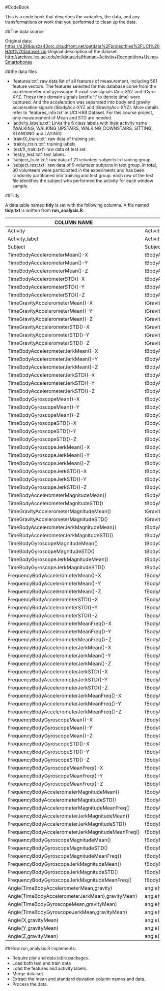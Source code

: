 #CodeBook

This is a code book that describes the variables, the data, and any transformations or work that you performed to clean up the data.

##The data source

Original data: https://d396qusza40orc.cloudfront.net/getdata%2Fprojectfiles%2FUCI%20HAR%20Dataset.zip
Original description of the dataset: http://archive.ics.uci.edu/ml/datasets/Human+Activity+Recognition+Using+Smartphones

##the data files 

- ‘features.txt’: raw data list of all features of measurement, including 561 feature vectors. The features selected for this database come from the accelerometer and gyroscope 3-axial raw signals tAcc-XYZ and tGyro-XYZ. These time domain signals (prefix ’t’ to denote time) were captured. And the acceleration was separated into body and gravity acceleration signals (tBodyAcc-XYZ and tGravityAcc-XYZ). More details refer to ‘features_info.txt’ in UCI HAR Dataset. 
For this course project, only measurement of Mean and STD are needed. 
- ‘activity_labels.txt’: Links the 6 class labels with their activity name (WALKING, WALKING_UPSTAIRS, WALKING_DOWNSTAIRS, SITTING, STANDING and LAYING). 
- ‘train/X_train.txt’: raw data of training set. 
- ‘train/y_train.txt’: training labels 	
- ‘test/X_train.txt’: raw data of test set. 
- ‘test/y_test.txt’: test labels. 
- ‘subject_train.txt’: raw data of 21 volunteer subjects in training group. 
- ‘subject_test.txt’: raw data of 9 volunteer subjects in test group. in total, 30 volunteers were participated in the experiments and has been randomly partitioned into training and test group. each row of the text file identifies the subject who performed the activity for each window sample. 

##Tidy

A data.table named **tidy** is set with the following columns. A file named **tidy.txt** is written from **run_analysis.R**.

| COLUMN NAME	| ORIGINAL COLUMN NAME | 
| --- | --- |
| Activity	   | Activity |
|Activity_label	|Activity_label                         |
|Subject	|Subject                                     |
|TimeBodyAccelerometerMean()-X	|tBodyAcc-mean()-X                |
|TimeBodyAccelerometerMean()-Y	|tBodyAcc-mean()-Y                |
|TimeBodyAccelerometerMean()-Z	|tBodyAcc-mean()-Z                 |
|TimeBodyAccelerometerSTD()-X	|tBodyAcc-std()-X                       |
|TimeBodyAccelerometerSTD()-Y	|tBodyAcc-std()-Y                      |
|TimeBodyAccelerometerSTD()-Z	|tBodyAcc-std()-Z                      |
|TimeGravityAccelerometerMean()-X	|tGravityAcc-mean()-X              |
|TimeGravityAccelerometerMean()-Y	|tGravityAcc-mean()-Y               |
|TimeGravityAccelerometerMean()-Z	|tGravityAcc-mean()-Z                 |
|TimeGravityAccelerometerSTD()-X	|tGravityAcc-std()-X                      |
|TimeGravityAccelerometerSTD()-Y	|tGravityAcc-std()-Y                      |
|TimeGravityAccelerometerSTD()-Z	|tGravityAcc-std()-Z                      |
|TimeBodyAccelerometerJerkMean()-X	|tBodyAccJerk-mean()-X              |
|TimeBodyAccelerometerJerkMean()-Y	|tBodyAccJerk-mean()-Y              |
|TimeBodyAccelerometerJerkMean()-Z	|tBodyAccJerk-mean()-Z            |
|TimeBodyAccelerometerJerkSTD()-X	|tBodyAccJerk-std()-X                 |
|TimeBodyAccelerometerJerkSTD()-Y	|tBodyAccJerk-std()-Y                 |
|TimeBodyAccelerometerJerkSTD()-Z	|tBodyAccJerk-std()-Z                 |
|TimeBodyGyroscopeMean()-X	|tBodyGyro-mean()-X                 |
|TimeBodyGyroscopeMean()-Y	|tBodyGyro-mean()-Y                |
|TimeBodyGyroscopeMean()-Z	|tBodyGyro-mean()-Z                |
|TimeBodyGyroscopeSTD()-X	|tBodyGyro-std()-X                    |
|TimeBodyGyroscopeSTD()-Y	|tBodyGyro-std()-Y                    |
|TimeBodyGyroscopeSTD()-Z	|tBodyGyro-std()-Z                    |
|TimeBodyGyroscopeJerkMean()-X	|tBodyGyroJerk-mean()-X         |
|TimeBodyGyroscopeJerkMean()-Y	|tBodyGyroJerk-mean()-Y         |
|TimeBodyGyroscopeJerkMean()-Z	|tBodyGyroJerk-mean()-Z         |
|TimeBodyGyroscopeJerkSTD()-X	|tBodyGyroJerk-std()-X              |
|TimeBodyGyroscopeJerkSTD()-Y	|tBodyGyroJerk-std()-Y              |  
|TimeBodyGyroscopeJerkSTD()-Z	|tBodyGyroJerk-std()-Z              |
|TimeBodyAccelerometerMagnitudeMean()	|tBodyAccMag-mean()               |
|TimeBodyAccelerometerMagnitudeSTD()	|tBodyAccMag-std()                   |
|TimeGravityAccelerometerMagnitudeMean()	|tGravityAccMag-mean()           |
|TimeGravityAccelerometerMagnitudeSTD()	|tGravityAccMag-std()                |
|TimeBodyAccelerometerJerkMagnitudeMean()	|tBodyAccJerkMag-mean()        |    
|TimeBodyAccelerometerJerkMagnitudeSTD()	|tBodyAccJerkMag-std()            |
|TimeBodyGyroscopeMagnitudeMean()	|tBodyGyroMag-mean()            |
|TimeBodyGyroscopeMagnitudeSTD()	|tBodyGyroMag-std()                 |
|TimeBodyGyroscopeJerkMagnitudeMean()	|tBodyGyroJerkMag-mean()      |
|TimeBodyGyroscopeJerkMagnitudeSTD()	|tBodyGyroJerkMag-std()      |
|FrequencyBodyAccelerometerMean()-X	|fBodyAcc-mean()-X                |
|FrequencyBodyAccelerometerMean()-Y	|fBodyAcc-mean()-Y                |  
|FrequencyBodyAccelerometerMean()-Z	|fBodyAcc-mean()-Z                |
|FrequencyBodyAccelerometerSTD()-X	|fBodyAcc-std()-X                    |
|FrequencyBodyAccelerometerSTD()-Y	|fBodyAcc-std()-Y                     |
|FrequencyBodyAccelerometerSTD()-Z	|fBodyAcc-std()-Z                     |
|FrequencyBodyAccelerometerMeanFreq()-X	|fBodyAcc-meanFreq()-X        |
|FrequencyBodyAccelerometerMeanFreq()-Y	|fBodyAcc-meanFreq()-Y        |
|FrequencyBodyAccelerometerMeanFreq()-Z	|fBodyAcc-meanFreq()-Z        |
|FrequencyBodyAccelerometerJerkMean()-X	|fBodyAccJerk-mean()-X         |
|FrequencyBodyAccelerometerJerkMean()-Y	|fBodyAccJerk-mean()-Y         |
|FrequencyBodyAccelerometerJerkMean()-Z	|fBodyAccJerk-mean()-Z          |
|FrequencyBodyAccelerometerJerkSTD()-X	|fBodyAccJerk-std()-X               |
|FrequencyBodyAccelerometerJerkSTD()-Y	|fBodyAccJerk-std()-Y                |
|FrequencyBodyAccelerometerJerkSTD()-Z	|fBodyAccJerk-std()-Z                |
|FrequencyBodyAccelerometerJerkMeanFreq()-X	|fBodyAccJerk-meanFreq()-X   |
|FrequencyBodyAccelerometerJerkMeanFreq()-Y	|fBodyAccJerk-meanFreq()-Y    |
|FrequencyBodyAccelerometerJerkMeanFreq()-Z	|fBodyAccJerk-meanFreq()-Z     |
|FrequencyBodyGyroscopeMean()-X	|fBodyGyro-mean()-X                 |
|FrequencyBodyGyroscopeMean()-Y	|fBodyGyro-mean()-Y                 |
|FrequencyBodyGyroscopeMean()-Z	|fBodyGyro-mean()-Z                  |
|FrequencyBodyGyroscopeSTD()-X	|fBodyGyro-std()-X                      |
|FrequencyBodyGyroscopeSTD()-Y	|fBodyGyro-std()-Y                      |
|FrequencyBodyGyroscopeSTD()-Z	|fBodyGyro-std()-Z                      | 
|FrequencyBodyGyroscopeMeanFreq()-X	|fBodyGyro-meanFreq()-X         |
|FrequencyBodyGyroscopeMeanFreq()-Y	|fBodyGyro-meanFreq()-Y          |
|FrequencyBodyGyroscopeMeanFreq()-Z	|fBodyGyro-meanFreq()-Z          |
|FrequencyBodyAccelerometerMagnitudeMean()	|fBodyAccMag-mean()                |
|FrequencyBodyAccelerometerMagnitudeSTD()	|fBodyAccMag-std()                     |
|FrequencyBodyAccelerometerMagnitudeMeanFreq()	|fBodyAccMag-meanFreq()         |
|FrequencyBodyAccelerometerJerkMagnitudeMean()	|fBodyBodyAccJerkMag-mean() |
|FrequencyBodyAccelerometerJerkMagnitudeSTD()	|fBodyBodyAccJerkMag-std()      |  
|FrequencyBodyAccelerometerJerkMagnitudeMeanFreq()	|fBodyBodyAccJerkMag-meanFreq()|
|FrequencyBodyGyroscopeMagnitudeMean()	|fBodyBodyGyroMag-mean()             |
|FrequencyBodyGyroscopeMagnitudeSTD()	|fBodyBodyGyroMag-std()                  |
|FrequencyBodyGyroscopeMagnitudeMeanFreq()	|fBodyBodyGyroMag-meanFreq()     |
|FrequencyBodyGyroscopeJerkMagnitudeMean()	|fBodyBodyGyroJerkMag-mean()      |
|FrequencyBodyGyroscopeJerkMagnitudeSTD()	|fBodyBodyGyroJerkMag-std()           | 
|FrequencyBodyGyroscopeJerkMagnitudeMeanFreq()	|fBodyBodyGyroJerkMag-meanFreq()|
|Angle(TimeBodyAccelerometerMean,gravity)	|angle(tBodyAccMean,gravity)            |
|Angle(TimeBodyAccelerometerJerkMean),gravityMean)	|angle(tBodyAccJerkMean),gravityMean) |
|Angle(TimeBodyGyroscopeMean,gravityMean)	|angle(tBodyGyroMean,gravityMean) |
|Angle(TimeBodyGyroscopeJerkMean,gravityMean)	|angle(tBodyGyroJerkMean,gravityMean) |
|Angle(X,gravityMean)	|angle(X,gravityMean)                     |
|Angle(Y,gravityMean)	|angle(Y,gravityMean)                    |
|Angle(Z,gravityMean)	|angle(Z,gravityMean)                     |

##How run_analysis.R implements:

- Require plyr and data.table packages.
- Load both test and train data
- Load the features and activity labels.
- Merge data set.
- Extract the mean and standard deviation column names and data.
- Process the data. 





